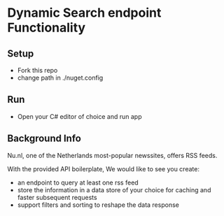 # Dynamic Search endpoint Functionality

## Setup

- Fork this repo
- change path in ./nuget.config

## Run

- Open your C# editor of choice and run app

## Background Info

Nu.nl, one of the Netherlands most-popular newssites, offers RSS feeds. 

With the provided API boilerplate, We would like to see you create:
- an endpoint to query at least one rss feed
- store the information in a data store of your choice for caching and faster subsequent requests
- support filters and sorting to reshape the data response
